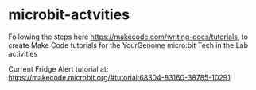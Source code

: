 # microbit-actvities

Following the steps here https://makecode.com/writing-docs/tutorials, to create Make Code tutorials for the YourGenome micro:bit Tech in the Lab activities

Current Fridge Alert tutorial at: https://makecode.microbit.org/#tutorial:68304-83160-38785-10291